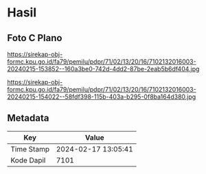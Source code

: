 # Hasil

## Foto C Plano

https://sirekap-obj-formc.kpu.go.id/fa79/pemilu/pdpr/71/02/13/20/16/7102132016003-20240215-153852--160a3be0-742d-4dd2-87be-2eab5b6df404.jpg

https://sirekap-obj-formc.kpu.go.id/fa79/pemilu/pdpr/71/02/13/20/16/7102132016003-20240215-154022--58fdf398-115b-403a-b295-0f8ba164d380.jpg


## Metadata

| Key        | Value               |
| ---------- | ------------------- |
| Time Stamp | 2024-02-17 13:05:41 |
| Kode Dapil | 7101                |



